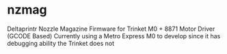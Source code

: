 # nzmag
Deltaprintr Nozzle Magazine Firmware for Trinket M0 + 8871 Motor Driver (GCODE Based)
Currently using a Metro Express M0 to develop since it has debugging ability the Trinket does not
